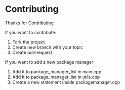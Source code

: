 # Contributing
Thanks for Contributing

If you want to contribute:
1. Fork the project
2. Create new branch with your topic
3. Create pull-request

If you want to add a new package manager
1. Add it to package_manager_list in main.cpp
2. Add it to package_manager_list in utils.cpp
3. Create a new statement inside packagemanager.cpp